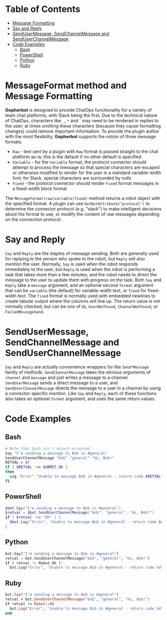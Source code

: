 Table of Contents
=================

  * [Message Formatting](#message-formatting)
  * [Say and Reply](#say-and-reply)
  * [SendUserMessage, SendChannelMessage and SendUserChannelMessage](#sendusermessage-sendchannelmessage-and-senduserchannelmessage)
  * [Code Examples](#code-examples)
    * [Bash](#bash)
    * [PowerShell](#powershell)
    * [Python](#python)
    * [Ruby](#ruby)

# MessageFormat method and Message Formatting
**Gopherbot** is designed to provide ChatOps functionality for a variety of team
chat platforms, with Slack being the first. Due to the technical nature of ChatOps,
characters like `_`, `*` and ` may need to be rendered in replies to the user;
at times omitting these characters (because they cause formatting changes) could
remove important information. To provide the plugin author with the most flexibility,
**Gopherbot** supports the notion of three message formats:
* `Raw` - text sent by a plugin with `Raw` format is passed straight to the chat platform as-is; this is the default if no other default is specified
* `Variable` - for the `Variable` format, the protocol connector should attempt to process the message so that special characters are escaped or otherwise modified to render for the user in a standard variable-width font; for Slack, special characters are surrounded by nulls
* `Fixed` - the protocol connector should render `Fixed` format messages in a fixed-width block format

The `MessageFormat(raw|variable|fixed)` method returns a robot object with the specified format. A plugin can use
`GetBotAttribute("protocol")` to determine the connector protocol (e.g. "slack") to make intelligent decisions
about the format to use, or modify the content of raw messages depending on the connection protocol.

# Say and Reply
`Say` and `Reply` are the staples of message sending. Both are generally used for replying to the person who spoke to the robot, but `Reply` will also _mention_ the user. Normally, `Say` is used when the robot responds immediately to the user, but `Reply` is used when the robot is performing a task that takes more than a few minutes, and the robot needs to direct the message to the user to update them with progress on the task. Both `Say` and `Reply` take a `message` argument, and an optional second `format` argument that can be `variable` (the default) for variable-width text, or `fixed` for fixed-width text. The `fixed` format is normally used with embedded newlines to create tabular output where the columns will line up. The return value is not normally checked, but can be one of `Ok`, `UserNotFound`, `ChannelNotFound`, or `FailedMessageSend`.

# SendUserMessage, SendChannelMessage and SendUserChannelMessage
`Say` and `Reply` are actually convenience wrappers for the `Send*Message` family of methods. `SendChannelMessage` takes the obvious arguments of `channel` and `message` and just writes a message to a channel. `SendUserMessage` sends a direct message to a user, and `SendUserChannelMessage` directs the message to a user in a channel by using a connector-specific _mention_. Like `Say` and `Reply`, each of these functions also takes an optional `format` argument, and uses the same return values.

# Code Examples
## Bash
```bash
# Note that bash isn't object-oriented
Say "I'm sending a message to Bob in #general"
SendUserChannelMessage "bob" "general" "Hi, Bob!"
RETVAL = $?
if [ $RETVAL -ne $GBRET_Ok ]
then
  Log "Error" "Unable to message Bob in #general - return code $RETVAL"
fi
```

## PowerShell
```powershell
$bot.Say("I'm sending a message to Bob in #general")
$retval = $bot.SendUserChannelMessage("bob", "general", "Hi, Bob!")
if ( $retval -ne "Ok" ) {
  $bot.Log("Error", "Unable to message Bob in #general - return code $retval")
}
```

## Python
```python
bot.Say("I'm sending a message to Bob in #general")
retval = bot.SendUserChannelMessage("bob", "general", "Hi, Bob!")
if ( retval != Robot.Ok ):
  bot.Log("Error", "Unable to message Bob in #general - return code %d" % retval)
```

## Ruby
```ruby
bot.Say("I'm sending a message to Bob in #general")
retval = bot.SendUserChannelMessage("bob", "general", "Hi, Bob!")
if retval != Robot::Ok
  bot.Log("Error", "Unable to message Bob in #general - return code %d" % retval)
end
```
